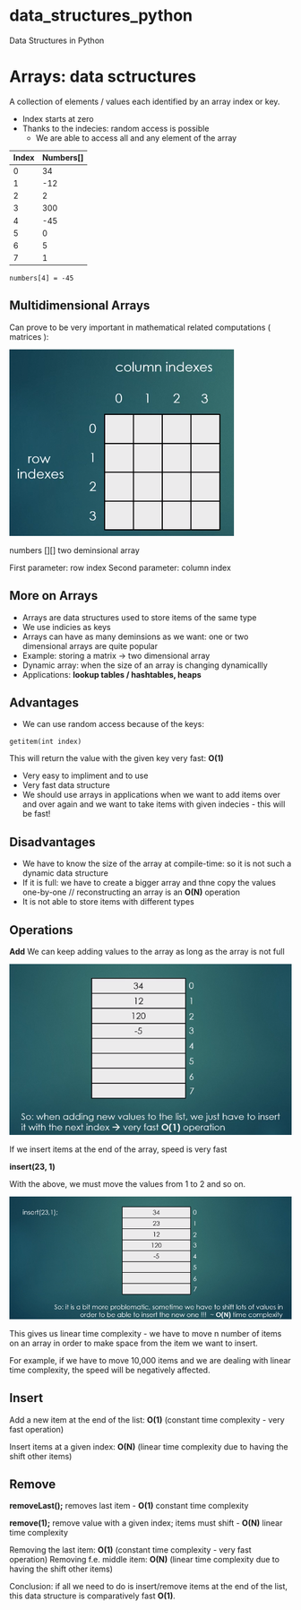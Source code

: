 # data_structures_python
Data Structures in Python

# Arrays: data sctructures

A collection of elements / values each identified by an array index or key.

- Index starts at zero
- Thanks to the indecies: random access is possible
  - We are able to access all and any element of the array

| Index  | Numbers[] |
| ------------- | ------------- |
| 0  | 34  |
| 1  | -12 |
| 2  | 2   |
| 3  | 300 |
| 4  | -45 |
| 5  |  0  |
| 6  | 5   |
| 7  |  1  |

```
numbers[4] = -45
```

## Multidimensional Arrays

Can prove to be very important in mathematical related computations ( matrices ):

![Screenshot](multideminsional%20arrays.png)

numbers [][] two deminsional array

First parameter: row index
Second parameter: column index

## More on Arrays

- Arrays are data structures used to store items of the same type
- We use indicies as keys
- Arrays can have as many deminsions as we want: one or two dimensional arrays are quite popular
- Example: storing a matrix → two dimensional array
- Dynamic array: when the size of an array is changing dynamicallly
- Applications: **lookup tables / hashtables, heaps**

## Advantages
- We can use random access because of the keys: 
```
getitem(int index)
```
This will return the value with the given key very fast: **O(1)**
- Very easy to impliment and to use
- Very fast data structure
- We should use arrays in applications when we want to add items over and over again and we want to take items with given indecies - this will be fast!

## Disadvantages

- We have to know the size of the array at compile-time: so it is not such a dynamic data structure
- If it is full: we have to create a bigger array and thne copy the values one-by-one // reconstructing an array is an **O(N)** operation
- It is not able to store items with different types

## Operations

**Add**
We can keep adding values to the array as long as the array is not full

![Screenshot](add_operation.png)

If we insert items at the end of the array, speed is very fast

**insert(23, 1)**

With the above, we must move the values from 1 to 2 and so on. 

![Screenshot](complexity.png)

This gives us linear time complexity - we have to move n number of items on an array in order to make space from the item we want to insert.

For example, if we have to move 10,000 items and we are dealing with linear time complexity, the speed will be negatively affected.

##  Insert

Add a new item at the end of the list: **O(1)** (constant time complexity - very fast operation)

Insert items at a given index: **O(N)** (linear time complexity due to having the shift other items)

## Remove

**removeLast();** removes last item - **O(1)** constant time complexity

**remove(1);** remove value with a given index; items must shift - **O(N)** linear time complexity

Removing the last item: **O(1)** (constant time complexity - very fast operation)
Removing f.e. middle item: **O(N)** (linear time complexity due to having the shift other items)

Conclusion: if all we need to do is insert/remove items at the end of the list, this data structure is comparatively fast **O(1)**.



